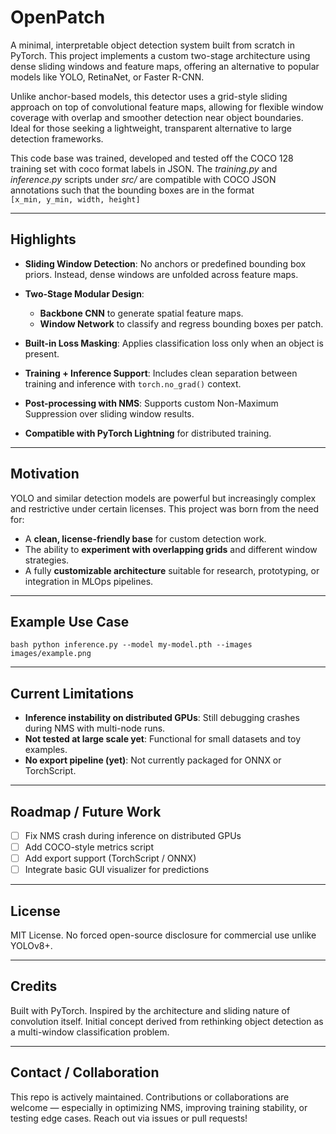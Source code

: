 # OpenPatch

A minimal, interpretable object detection system built from scratch in PyTorch. This project implements a custom two-stage architecture using dense sliding windows and feature maps, offering an alternative to popular models like YOLO, RetinaNet, or Faster R-CNN.

Unlike anchor-based models, this detector uses a grid-style sliding approach on top of convolutional feature maps, allowing for flexible window coverage with overlap and smoother detection near object boundaries. Ideal for those seeking a lightweight, transparent alternative to large detection frameworks.

This code base was trained, developed and tested off the COCO 128 training set with coco format labels in JSON. The *training.py* and *inference.py* scripts under *src/* are compatible with COCO JSON annotations such that the bounding boxes are in the format <br>
```[x_min, y_min, width, height]```

---

## Highlights

* **Sliding Window Detection**: No anchors or predefined bounding box priors. Instead, dense windows are unfolded across feature maps.
* **Two-Stage Modular Design**:

  * **Backbone CNN** to generate spatial feature maps.
  * **Window Network** to classify and regress bounding boxes per patch.
* **Built-in Loss Masking**: Applies classification loss only when an object is present.
* **Training + Inference Support**: Includes clean separation between training and inference with `torch.no_grad()` context.
* **Post-processing with NMS**: Supports custom Non-Maximum Suppression over sliding window results.
* **Compatible with PyTorch Lightning** for distributed training.

---

## Motivation

YOLO and similar detection models are powerful but increasingly complex and restrictive under certain licenses. This project was born from the need for:

* A **clean, license-friendly base** for custom detection work.
* The ability to **experiment with overlapping grids** and different window strategies.
* A fully **customizable architecture** suitable for research, prototyping, or integration in MLOps pipelines.

---

## Example Use Case

```
bash python inference.py --model my-model.pth --images images/example.png
```

---

## Current Limitations

* **Inference instability on distributed GPUs**: Still debugging crashes during NMS with multi-node runs.
* **Not tested at large scale yet**: Functional for small datasets and toy examples.
* **No export pipeline (yet)**: Not currently packaged for ONNX or TorchScript.

---

## Roadmap / Future Work

* [ ] Fix NMS crash during inference on distributed GPUs
* [ ] Add COCO-style metrics script
* [ ] Add export support (TorchScript / ONNX)
* [ ] Integrate basic GUI visualizer for predictions

---

## License

MIT License. No forced open-source disclosure for commercial use unlike YOLOv8+.

---

## Credits

Built with PyTorch. Inspired by the architecture and sliding nature of convolution itself. Initial concept derived from rethinking object detection as a multi-window classification problem.

---

## Contact / Collaboration

This repo is actively maintained. Contributions or collaborations are welcome — especially in optimizing NMS, improving training stability, or testing edge cases. Reach out via issues or pull requests!

